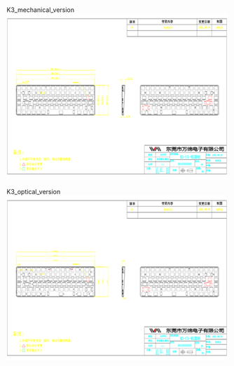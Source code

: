 <br/>K3_mechanical_version<br/>![image](./K3_mechanical_version.png)<br/>
<br/>K3_optical_version<br/>![image](./K3_optical_version.png)<br/>

